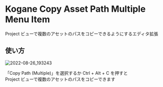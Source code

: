 # Kogane Copy Asset Path Multiple Menu Item

Project ビューで複数のアセットのパスをコピーできるようにするエディタ拡張

## 使い方

![2022-08-26_193243](https://user-images.githubusercontent.com/6134875/186885443-b6ef49f6-b6bd-402c-bf99-9cbe9faf0bdc.png)

「Copy Path (Multiple)」を選択するか Ctrl + Alt + C を押すと  
Project ビューで複数のアセットのパスをコピーできます  
